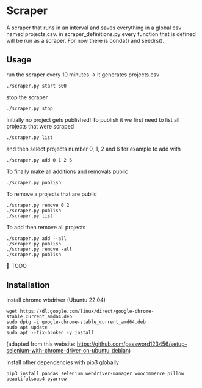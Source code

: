 # Scraper

A scraper that runs in an interval and saves everything in a global csv named projects.csv. in scraper_definitions.py every function that is defined will be run as a scraper. For now there is conda() and seedrs().

## Usage
run the scraper every 10 minutes -> it generates projects.csv
```console
./scraper.py start 600
```
stop the scraper
```console
./scraper.py stop
```
Initially no project gets published! To publish it we first need to list all projects that were scraped
```console
./scraper.py list
```
and then select projects number 0, 1, 2 and 6 for example to add with
```console
./scraper.py add 0 1 2 6
```
To finally make all additions and removals public
```console
./scraper.py publish
```
To remove a projects that are public
```console
./scraper.py remove 0 2
./scraper.py publish
./scraper.py list
```
To add then remove all projects
```console
./scraper.py add --all
./scraper.py publish
./scraper.py remove -all
./scraper.py publish
```

🚧 TODO

## Installation

install chrome wbdriver (Ubuntu 22.04)
```shell
wget https://dl.google.com/linux/direct/google-chrome-stable_current_amd64.deb
sudo dpkg -i google-chrome-stable_current_amd64.deb
sudo apt update
sudo apt --fix-broken -y install
```
(adapted from this website: https://github.com/password123456/setup-selenium-with-chrome-driver-on-ubuntu_debian)

install other dependencies with pip3 globally
```shell
pip3 install pandas selenium webdriver-manager woocommerce pillow beautifulsoup4 pyarrow
```
